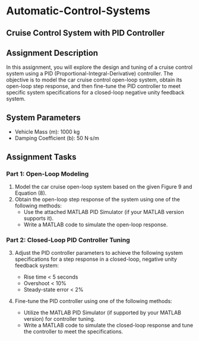 # Automatic-Control-Systems
## Cruise Control System with PID Controller

## Assignment Description

In this assignment, you will explore the design and tuning of a cruise control system using a PID (Proportional-Integral-Derivative) controller. The objective is to model the car cruise control open-loop system, obtain its open-loop step response, and then fine-tune the PID controller to meet specific system specifications for a closed-loop negative unity feedback system.

## System Parameters
- Vehicle Mass (m): 1000 kg
- Damping Coefficient (b): 50 N·s/m

## Assignment Tasks

### Part 1: Open-Loop Modeling
1. Model the car cruise open-loop system based on the given Figure 9 and Equation (8).
2. Obtain the open-loop step response of the system using one of the following methods:
   - Use the attached MATLAB PID Simulator (if your MATLAB version supports it).
   - Write a MATLAB code to simulate the open-loop response.

### Part 2: Closed-Loop PID Controller Tuning
3. Adjust the PID controller parameters to achieve the following system specifications for a step response in a closed-loop, negative unity feedback system:
   - Rise time < 5 seconds
   - Overshoot < 10%
   - Steady-state error < 2%

4. Fine-tune the PID controller using one of the following methods:
   - Utilize the MATLAB PID Simulator (if supported by your MATLAB version) for controller tuning.
   - Write a MATLAB code to simulate the closed-loop response and tune the controller to meet the specifications.
